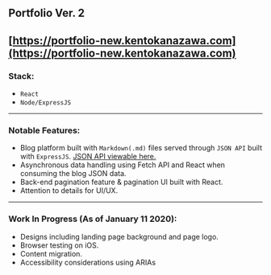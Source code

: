 Portfolio Ver. 2
---
[https://portfolio-new.kentokanazawa.com](https://portfolio-new.kentokanazawa.com)
---

### Stack:
  * `React`
  * `Node/ExpressJS`
--- 

### Notable Features:
* Blog platform built with `Markdown(.md)`
 files served through `JSON API` built with `ExpressJS`. [JSON API viewable here.](https://portfolio-new.kentokanazawa.com/blog.json)
* Asynchronous data handling using Fetch API and React when consuming the blog JSON data. 
* Back-end pagination feature & pagination UI built with React.
* Attention to details for UI/UX.
---

### Work In Progress (As of January 11 2020):
*  Designs including landing page background and page logo.
* Browser testing on iOS.
* Content migration.
* Accessibility considerations using ARIAs 

